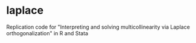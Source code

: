 # laplace
Replication code for "Interpreting and solving multicollinearity via Laplace orthogonalization" in R and Stata
